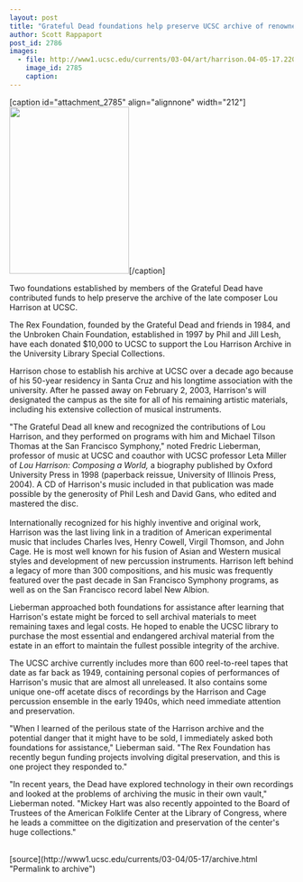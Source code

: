 ```yaml
---
layout: post
title: "Grateful Dead foundations help preserve UCSC archive of renowned composer Lou Harrison"
author: Scott Rappaport
post_id: 2786
images:
  - file: http://www1.ucsc.edu/currents/03-04/art/harrison.04-05-17.220.jpg
    image_id: 2785
    caption: 
---
```


[caption id="attachment_2785" align="alignnone" width="212"]<a href="http://localhost/mysite/wp-content/uploads/2004/05/harrison.04-05-17.220.jpg"><img class="size-full wp-image-2785" src="http://localhost/mysite/wp-content/uploads/2004/05/harrison.04-05-17.220.jpg" alt="" width="212" height="296" /></a>[/caption]
<p>
  Two foundations established by members of the Grateful Dead have contributed funds to help preserve the archive of the late composer Lou Harrison at UCSC.<br>
</p>
<p>
  The Rex Foundation, founded by the Grateful Dead and friends in 1984, and the Unbroken Chain Foundation, established in 1997 by Phil and Jill Lesh, have each donated $10,000 to UCSC to support the Lou Harrison Archive in the University Library Special Collections.<br>
</p>
<p>
  Harrison chose to establish his archive at UCSC over a decade ago because of his 50-year residency in Santa Cruz and his longtime association with the university. After he passed away on February 2, 2003, Harrison's will designated the campus as the site for all of his remaining artistic materials, including his extensive collection of musical instruments.<br>
</p>
<p>
  "The Grateful Dead all knew and recognized the contributions of Lou Harrison, and they performed on programs with him and Michael Tilson Thomas at the San Francisco Symphony," noted Fredric Lieberman, professor of music at UCSC and coauthor with UCSC professor Leta Miller of <i>Lou Harrison: Composing a World,</i> a biography published by Oxford University Press in 1998 (paperback reissue, University of Illinois Press, 2004). A CD of Harrison's music included in that publication was made possible by the generosity of Phil Lesh and David Gans, who edited and mastered the disc.<br>
  <br>
  Internationally recognized for his highly inventive and original work, Harrison was the last living link in a tradition of American experimental music that includes Charles Ives, Henry Cowell, Virgil Thomson, and John Cage. He is most well known for his fusion of Asian and Western musical styles and development of new percussion instruments. Harrison left behind a legacy of more than 300 compositions, and his music was frequently featured over the past decade in San Francisco Symphony programs, as well as on the San Francisco record label New Albion.<br>
</p>
<p>
  Lieberman approached both foundations for assistance after learning that Harrison's estate might be forced to sell archival materials to meet remaining taxes and legal costs. He hoped to enable the UCSC library to purchase the most essential and endangered archival material from the estate in an effort to maintain the fullest possible integrity of the archive.<br>
</p>
<p>
  The UCSC archive currently includes more than 600 reel-to-reel tapes that date as far back as 1949, containing personal copies of performances of Harrison's music that are almost all unreleased. It also contains some unique one-off acetate discs of recordings by the Harrison and Cage percussion ensemble in the early 1940s, which need immediate attention and preservation.<br>
</p>
<p>
  "When I learned of the perilous state of the Harrison archive and the potential danger that it might have to be sold, I immediately asked both foundations for assistance," Lieberman said. "The Rex Foundation has recently begun funding projects involving digital preservation, and this is one project they responded to."<br>
</p>
<p>
  "In recent years, the Dead have explored technology in their own recordings and looked at the problems of archiving the music in their own vault," Lieberman noted. "Mickey Hart was also recently appointed to the Board of Trustees of the American Folklife Center at the Library of Congress, where he leads a committee on the digitization and preservation of the center's huge collections."<br>
  <br>
</p>
[source](http://www1.ucsc.edu/currents/03-04/05-17/archive.html "Permalink to archive")
